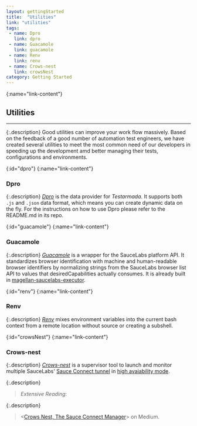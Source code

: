 ```yaml
---
layout: gettingStarted
title:  "Utilities"
link: "utilities"
tags: 
 - name: Dpro
   link: dpro
 - name: Guacamole
   link: guacamole
 - name: Renv
   link: renv
 - name: Crows-nest
   link: crowsNest
category: Getting Started
---
```


{:name="link-content"}
## Utilities
---

{:.description}
Good utilities can improve your work flow massively. Based on the feedback of a good number of automation test engineers, we have created several utilities to meet the most common need of our developers in speeding up the development amd better managing their tests, configurations and environments.

{:id="dpro"}
{:name="link-content"}
### Dpro

{:.description}
_[Dpro](https://github.com/TestArmada/dpro)_ is the data provider for _Testarmada_. It supports both `.js` and `.json` data format, which means you can create dynamic data on the fly. For the instructions on how to use Dpro please refer to the README.md in its repo.

{:id="guacamole"}
{:name="link-content"}
### Guacamole

{:.description}
_[Guacamole](https://github.com/TestArmada/guacamole)_ is a wrapper for the SauceLabs platform API. It standardizes browser identification with machine and human-readable browser identifiers by normalizing strings from the SauceLabs browser list API to values that desiredCapabilities actually consumes. It is already built in [magellan-saucelabs-executor](https://github.com/TestArmada/magellan-saucelabs-executor).

{:id="renv"}
{:name="link-content"}
### Renv

{:.description}
_[Renv](https://github.com/TestArmada/renv)_ mixes environment variables into the current bash context from a remote location without source or creating a subshell.

{:id="crowsNest"}
{:name="link-content"}
### Crows-nest

{:.description}
_[Crows-nest](https://github.com/TestArmada/crows-nest)_ is a supervisor tool to launch and monitor multiple SauceLabs' [Sauce Connect tunnel](https://wiki.saucelabs.com/display/DOCS/Sauce+Connect+Proxy) in [high avaiability mode](https://wiki.saucelabs.com/display/DOCS/High+Availability+Sauce+Connect+Setup).

{:.description}
> _Extensive Reading_: 

{:.description}
> <[Crows Nest, The Sauce Connect Manager](https://medium.com/@leizhu/crows-nest-the-sauce-connect-manager-c8489554748b)> on Medium.